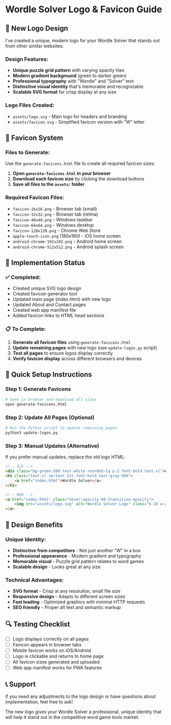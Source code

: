 # Wordle Solver Logo & Favicon Guide

## 🎨 New Logo Design

I've created a unique, modern logo for your Wordle Solver that stands out from other similar websites:

### Design Features:
- **Unique puzzle grid pattern** with varying opacity tiles
- **Modern gradient background** (green to darker green)
- **Professional typography** with "Wordle" and "Solver" text
- **Distinctive visual identity** that's memorable and recognizable
- **Scalable SVG format** for crisp display at any size

### Logo Files Created:
- `assets/logo.svg` - Main logo for headers and branding
- `assets/favicon.svg` - Simplified favicon version with "W" letter

## 📱 Favicon System

### Files to Generate:
Use the `generate-favicons.html` file to create all required favicon sizes:

1. **Open `generate-favicons.html` in your browser**
2. **Download each favicon size** by clicking the download buttons
3. **Save all files to the `assets/` folder**

### Required Favicon Files:
- `favicon-16x16.png` - Browser tab (small)
- `favicon-32x32.png` - Browser tab (retina)
- `favicon-48x48.png` - Windows taskbar
- `favicon-64x64.png` - Windows desktop
- `favicon-128x128.png` - Chrome Web Store
- `apple-touch-icon.png` (180x180) - iOS home screen
- `android-chrome-192x192.png` - Android home screen
- `android-chrome-512x512.png` - Android splash screen

## 🔧 Implementation Status

### ✅ Completed:
- Created unique SVG logo design
- Created favicon generator tool
- Updated main page (index.html) with new logo
- Updated About and Contact pages
- Created web app manifest file
- Added favicon links to HTML head sections

### 📋 To Complete:
1. **Generate all favicon files** using `generate-favicons.html`
2. **Update remaining pages** with new logo (use `update-logos.py` script)
3. **Test all pages** to ensure logos display correctly
4. **Verify favicon display** across different browsers and devices

## 🚀 Quick Setup Instructions

### Step 1: Generate Favicons
```bash
# Open in browser and download all sizes
open generate-favicons.html
```

### Step 2: Update All Pages (Optional)
```bash
# Run the Python script to update remaining pages
python3 update-logos.py
```

### Step 3: Manual Updates (Alternative)
If you prefer manual updates, replace the old logo HTML:
```html
<!-- OLD -->
<div class="bg-green-500 text-white rounded-lg p-2 font-bold text-xl">W</div>
<h1 class="text-xl sm:text-2xl font-bold text-gray-900">
    <a href="index.html">Wordle Solver</a>
</h1>

<!-- NEW -->
<a href="index.html" class="hover:opacity-80 transition-opacity">
    <img src="assets/logo.svg" alt="Wordle Solver Logo" class="h-10 w-auto">
</a>
```

## 🎯 Design Benefits

### Unique Identity:
- **Distinctive from competitors** - Not just another "W" in a box
- **Professional appearance** - Modern gradient and typography
- **Memorable visual** - Puzzle grid pattern relates to word games
- **Scalable design** - Looks great at any size

### Technical Advantages:
- **SVG format** - Crisp at any resolution, small file size
- **Responsive design** - Adapts to different screen sizes
- **Fast loading** - Optimized graphics with minimal HTTP requests
- **SEO friendly** - Proper alt text and semantic markup

## 🔍 Testing Checklist

- [ ] Logo displays correctly on all pages
- [ ] Favicon appears in browser tabs
- [ ] Mobile favicon works on iOS/Android
- [ ] Logo is clickable and returns to home page
- [ ] All favicon sizes generated and uploaded
- [ ] Web app manifest works for PWA features

## 📞 Support

If you need any adjustments to the logo design or have questions about implementation, feel free to ask!

The new logo gives your Wordle Solver a professional, unique identity that will help it stand out in the competitive word game tools market.
